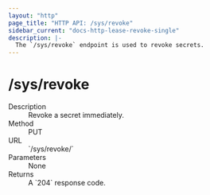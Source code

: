 ```yaml
---
layout: "http"
page_title: "HTTP API: /sys/revoke"
sidebar_current: "docs-http-lease-revoke-single"
description: |-
  The `/sys/revoke` endpoint is used to revoke secrets.
---
```


# /sys/revoke

<dl>
  <dt>Description</dt>
  <dd>
    Revoke a secret immediately.
  </dd>

  <dt>Method</dt>
  <dd>PUT</dd>

  <dt>URL</dt>
  <dd>`/sys/revoke/<lease id>`</dd>

  <dt>Parameters</dt>
  <dd>None</dd>

  <dt>Returns</dt>
  <dd>A `204` response code.
  </dd>
</dl>
